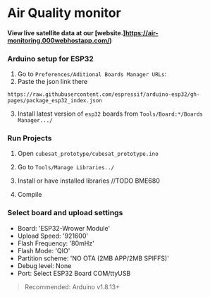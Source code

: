 # Air Quality monitor 


#### View live satellite data at our [website.]https://air-monitoring.000webhostapp.com/)


### Arduino setup for ESP32

1. Go to `Preferences/Aditional Boards Manager URLs`:
2. Paste the json link there
```
https://raw.githubusercontent.com/espressif/arduino-esp32/gh-pages/package_esp32_index.json
```
3. Install latest version of `esp32` boards from `Tools/Board:*/Boards Manager.../`

### Run Projects

1. Open `cubesat_prototype/cubesat_prototype.ino`
2. Go to `Tools/Manage Libraries../`
3. Install or have installed libraries
	//TODO BME680

4. Compile


### Select board and upload settings

- Board: 'ESP32-Wrower Module'
- Upload Speed: '921600'
- Flash Frequency: '80mHz'
- Flash Mode: 'QIO'
- Partition scheme: 'NO OTA (2MB APP/2MB SPIFFS)'
- Debug level: None
- Port: Select ESP32 Board COM/ttyUSB

> Recommended: Arduino v1.8.13+